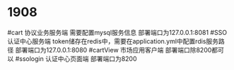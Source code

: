 # 1908
#cart 
协议业务服务端
需要配置mysql服务信息
部署端口为127.0.0.1:8081
#SSO
认证中心服务端
token储存在redis中，需要在application.yml中配置rdis服务路径
部署端口为127.0.0.1:8080
#cartView
市场应用客户端
部署端口除8200都可以
#ssologin
认证中心页面端
部署端口为8200
